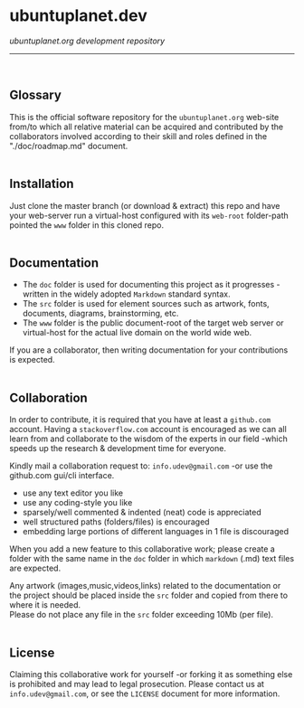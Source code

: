 # ubuntuplanet.dev
*ubuntuplanet.org development repository*

-----------------------------------------------------------------------
<br>


## Glossary
This is the official software repository for the `ubuntuplanet.org` web-site from/to which all relative material can be acquired and contributed by the collaborators involved according to their skill and roles defined in the "./doc/roadmap.md" document.
<br><br>


## Installation
Just clone the master branch (or download & extract) this repo and have your web-server run a virtual-host configured with its `web-root` folder-path pointed the `www` folder in this cloned repo.
<br><br>


## Documentation
- The `doc` folder is used for documenting this project as it progresses -written in the widely adopted `Markdown` standard syntax.
- The `src` folder is used for element sources such as artwork, fonts, documents, diagrams, brainstorming, etc.
- The `www` folder is the public document-root of the target web server or virtual-host for the actual live domain on the world wide web.

If you are a collaborator, then writing documentation for your contributions is expected.
<br><br>


## Collaboration
In order to contribute, it is required that you have at least a `github.com` account. Having a `stackoverflow.com` account is encouraged as we can all learn from and collaborate to the wisdom of the experts in our field -which speeds up the research & development time for everyone.

Kindly mail a collaboration request to: `info.udev@gmail.com` -or use the github.com gui/cli interface.

- use any text editor you like
- use any coding-style you like
- sparsely/well commented & indented (neat) code is appreciated
- well structured paths (folders/files) is encouraged
- embedding large portions of different languages in 1 file is discouraged

When you add a new feature to this collaborative work; please create a folder with the same name in the `doc` folder in which `markdown` (.md) text files are expected.

Any artwork (images,music,videos,links) related to the documentation or the project should be placed inside the `src` folder and copied from there to where it is needed.<br>
Please do not place any file in the `src` folder exceeding 10Mb (per file).
<br><br>


## License
Claiming this collaborative work for yourself -or forking it as something else is prohibited and may lead to legal prosecution. Please contact us at `info.udev@gmail.com`, or see the `LICENSE` document for more information.
